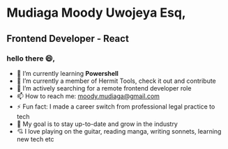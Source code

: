 # Mudiaga Moody Uwojeya Esq, 
## Frontend Developer - React

<!--
**moody2times/moody2times** is a ✨ _special_ ✨ repository because its `README.md` (this file) appears on your GitHub profile.
-->

### hello there :smile:,

- 🌱 I’m currently learning **Powershell**
- 👯 I’m currently a member of Hermit Tools, check it out and contribute
- 🤔 I’m actively searching for a remote frontend developer role
- 📫 How to reach me: moody.mudiaga@gmail.com
- ⚡ Fun fact: I made a career switch from professional legal practice to tech
- 🎯 My goal is to stay up-to-date and grow in the industry
- 💘 I love playing on the guitar, reading manga, writing sonnets, learning new tech etc

